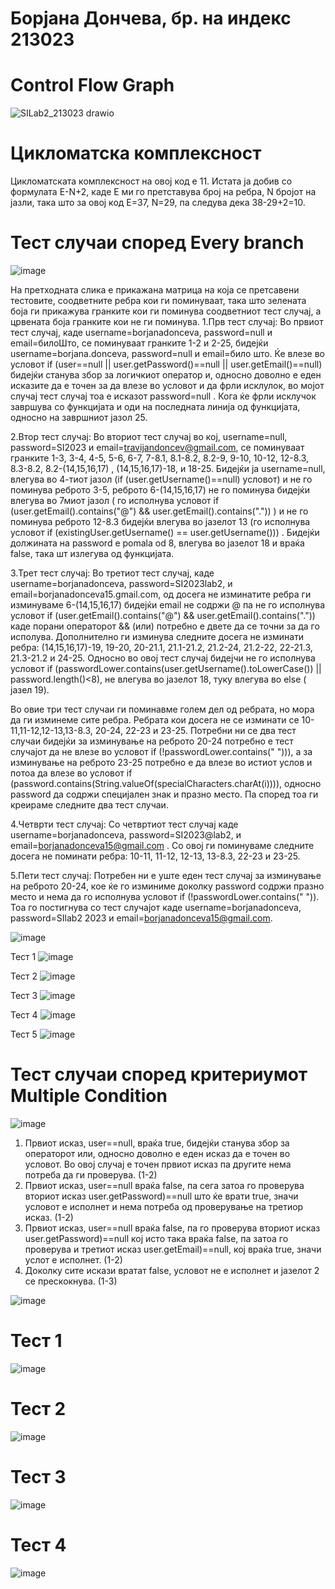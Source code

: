 # Борјана Дончева, бр. на индекс 213023
# Control Flow Graph
![SILab2_213023 drawio](https://github.com/borjanadonceva15/SI_2023_lab2_213023/assets/101622176/290c6160-a99b-4934-86c5-0736149142d2)

# Цикломатска комплексност
Цикломатската комплексност на овој код е 11. Истата ја добив со формулата E-N+2, каде Е ми го претставува број на ребра, N бројот на јазли, така што за овој код
Е=37, N=29, па следува дека 38-29+2=10.

# Тест случаи според Every branch
![image](https://github.com/borjanadonceva15/SI_2023_lab2_213023/assets/101622176/3d85a448-5da7-416c-b66b-dd413079b258)

На претходната слика е прикажана матрица на која се претсавени тестовите, соодветните ребра кои ги поминуваат, така што зелената боја ги прикажува гранките кои ги поминува соодветниот тест случај, а црвената боја гранките кои не ги поминува.
1.Прв тест случај: 
Во првиот тест случај, каде username=borjanadonceva, password=null и email=билоШто, се поминуваат гранките 1-2 и 2-25, бидејќи username=borjana.donceva, password=null и email=било што. Ќе влезе во условот if (user==null || user.getPassword()==null || user.getEmail()==null) бидејќи станува збор за логичкиот оператор и,  односно доволно е еден исказите да е точен за да влезе во условот и да фрли исклулок, во мојот случај тест случај тоа е исказот password=null . Кога ќе фрли исклучок завршува со функцијата и оди на последната линија од функцијата, односно на завршниот јазол 25.

2.Втор тест случај: 
Во вториот тест случај во кој, username=null, password=SI2023 и email=travijandoncev@gmail.com, се поминуваат гранките 1-3, 3-4, 4-5, 5-6, 6-7, 7-8.1, 8.1-8.2, 8.2-9, 9-10, 10-12, 12-8.3, 8.3-8.2, 8.2-(14,15,16,17) , (14,15,16,17)-18, и  18-25. Бидејќи ја username=null, влегува во 4-тиот јазол (if (user.getUsername()==null) условот) и не го поминува реброто 3-5, реброто 6-(14,15,16,17) не го поминува бидејќи влегува во 7миот јазол ( го исполнува условот if (user.getEmail().contains("@") && user.getEmail().contains(".")) )  и не го поминува реброто 12-8.3 бидејќи влегува во јазелот 13 (го исполнува условот if (existingUser.getUsername() == user.getUsername())) . Бидејќи должината на password e pomala od 8, влегува во јазелот 18 и враќа false, така шт излегува од функцијата. 

3.Трет тест случај: 
Во третиот тест случај, каде username=borjanadonceva, password=SI2023lab2, и email=borjanadonceva15.gmail.com,  од досега не изминатите ребра ги изминуваме 6-(14,15,16,17) бидејќи email не содржи @ па не го исполнува условот if (user.getEmail().contains("@") && user.getEmail().contains(".")) каде порани операторот && (или) потребно е двете да се точни за да го исполува. Дополнително ги изминува следните досега не изминати ребра: (14,15,16,17)-19, 19-20, 20-21.1, 21.1-21.2, 21.2-24, 21.2-22, 22-21.3, 21.3-21.2 и 24-25. Односно во овој тест случај бидејчи не го исполнува условот if (passwordLower.contains(user.getUsername().toLowerCase()) || password.length()<8), не влегува во јазелот 18, туку влегува во else ( јазел 19). 

Во овие три тест случаи ги поминавме голем дел од ребрата, но мора да ги изминеме сите ребра. Ребрата кои досега не се изминати се 10-11,11-12,12-13,13-8.3, 20-24, 22-23 и 23-25. Потребни ни се два тест случаи бидејќи за изминување на реброто 20-24 потребно е тест случајот да не влезе во условот if (!passwordLower.contains(" "))), а за изминување на реброто 23-25 потребно е да влезе во истиот услов и потоа да влезе во условот if (password.contains(String.valueOf(specialCharacters.charAt(i)))), односно password да содржи специјален знак и празно место.  Па според тоа ги креираме следните два тест случаи.

4.Четврти тест случај: 
Со четвртиот тест случај каде username=borjanadonceva, password=SI2023@lab2, и email=borjanadonceva15@gmail.com . Со овој ги поминуваме следните досега не поминати ребра: 10-11, 11-12, 12-13, 13-8.3, 22-23 и 23-25.

5.Пети тест случај: 
Потребен ни е уште еден тест случај за изминување на реброто 20-24, кое ќе го изминиме доколку password содржи празно место и нема да го исполнува условот if (!passwordLower.contains(" ")). Тоа го постигнува со тест случајот каде username=borjanadonceva, password=SIlab2 2023 и email=borjanadonceva15@gmail.com.

![image](https://github.com/borjanadonceva15/SI_2023_lab2_213023/assets/101622176/865e6e96-7bdc-4031-b50f-abd0dac46589)

 Тест 1
![image](https://github.com/borjanadonceva15/SI_2023_lab2_213023/assets/101622176/8a385bb7-5a3f-4a1a-ace2-87eb21827015)

 Тест 2
![image](https://github.com/borjanadonceva15/SI_2023_lab2_213023/assets/101622176/3d8f41f4-0db2-4ba1-b416-73e0edfe97f0)

 Тест 3
![image](https://github.com/borjanadonceva15/SI_2023_lab2_213023/assets/101622176/70effc68-32e1-4e36-8779-8f9ee6d1d52d)

 Тест 4
![image](https://github.com/borjanadonceva15/SI_2023_lab2_213023/assets/101622176/6ec55098-62a7-43d8-98fa-5a50f19f1d90)

 Тест 5
![image](https://github.com/borjanadonceva15/SI_2023_lab2_213023/assets/101622176/dfd06906-59a0-418a-865e-df608a103a83)


# Тест случаи според критериумот Multiple Condition
![image](https://github.com/borjanadonceva15/SI_2023_lab2_213023/assets/101622176/c5f284d9-205c-4090-8a09-4fa57a3eaec4)
 
1. Првиот исказ, user==null, враќа true, бидејќи станува збор за операторот или, односно доволно е еден исказ да е точен во условот. Во овој случај е точен првиот исказ па другите нема потреба да ги проверува. (1-2)
2. Првиот исказ, user==null враќа false, па сега затоа го проверува вториот исказ user.getPassword)==null што ќе врати true, значи условот е исполнет и нема потреба од проверување на третиор исказ. (1-2)
3. Првиот исказ, user==null враќа false, па го проверува вториот исказ user.getPassword)==null кој исто така враќа false, па затоа го проверува и третиот исказ user.getEmail)==null, кој враќа true, значи услот е исполнет. (1-2)
4. Доколку сите искази вратат false, условот не е исполнет и јазелот 2 се прескокнува. (1-3)

![image](https://github.com/borjanadonceva15/SI_2023_lab2_213023/assets/101622176/517ff29c-b7c1-45a3-bf36-5ae1759457d3)
# Тест 1
![image](https://github.com/borjanadonceva15/SI_2023_lab2_213023/assets/101622176/5779e37e-cab3-4571-9537-3952bfcd24e4)

# Тест 2
![image](https://github.com/borjanadonceva15/SI_2023_lab2_213023/assets/101622176/8d2aa73c-84d8-4f65-abb5-c5ecdde8c138)

# Тест 3
![image](https://github.com/borjanadonceva15/SI_2023_lab2_213023/assets/101622176/704ce200-ebce-4b08-af29-f62d30f8fcf1)

# Тест 4
![image](https://github.com/borjanadonceva15/SI_2023_lab2_213023/assets/101622176/ba2bf963-779d-4804-8646-555480233d46)

